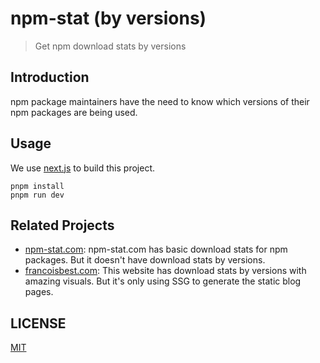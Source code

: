 # npm-stat (by versions)

> Get npm download stats by versions

## Introduction

npm package maintainers have the need to know which versions of their npm packages are being used.

## Usage

We use [next.js](https://nextjs.org/) to build this project.

```shell
pnpm install
pnpm run dev
```

## Related Projects

- [npm-stat.com](https://github.com/pvorb/npm-stat.com): npm-stat.com has basic download stats for npm packages. But it doesn't have download stats by versions.
- [francoisbest.com](https://francoisbest.com): This website has download stats by versions with amazing visuals. But it's only using SSG to generate the static blog pages.

## LICENSE

[MIT](LICENSE)
